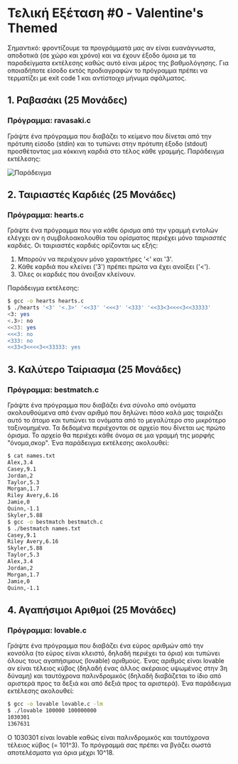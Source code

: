 # Τελική Εξέταση #0 - Valentine's Themed

Σημαντικό: φροντίζουμε τα προγράμματά μας αν είναι ευανάγνωστα, αποδοτικά (σε χώρο και χρόνο) και να έχουν έξοδο όμοια με τα παραδείγματα εκτέλεσης καθώς αυτό είναι μέρος της βαθμολόγησης. Για οποιαδήποτε είσοδο εκτός προδιαγραφών το πρόγραμμα πρέπει να τερματίζει με exit code 1 και αντίστοιχο μήνυμα σφάλματος.


## 1. Ραβασάκι (25 Μονάδες)

### Πρόγραμμα: ravasaki.c

Γράψτε ένα πρόγραμμα που διαβάζει το κείμενο που δίνεται από την πρότυπη είσοδο (stdin) και το τυπώνει στην πρότυπη έξοδο (stdout) προσθέτοντας μια κόκκινη καρδιά στο τέλος κάθε γραμμής. Παράδειγμα εκτέλεσης:

![Παράδειγμα](./images/ravasaki.png)

## 2. Ταιριαστές Καρδιές (25 Μονάδες)

### Πρόγραμμα: hearts.c

Γράψτε ένα πρόγραμμα που για κάθε όρισμα από την γραμμή εντολών ελέγχει αν η συμβολοακολουθία του ορίσματος περιέχει μόνο *ταιριαστές* καρδιές. Οι ταιριαστές καρδιές ορίζονται ως εξής:

1. Μπορούν να περιέχουν μόνο χαρακτήρες '<' και '3'.
1. Κάθε καρδιά που κλείνει ('3') πρέπει πρώτα να έχει ανοίξει ('<').
1. Όλες οι καρδιές που άνοιξαν κλείνουν.

Παράδειγμα εκτέλεσης:

```bash
$ gcc -o hearts hearts.c
$ ./hearts '<3' '<.3>' '<<33' '<<<3' '<333' '<<33<3<<<<3<<33333'
<3: yes
<.3>: no
<<33: yes
<<<3: no
<333: no
<<33<3<<<<3<<33333: yes
```

## 3. Καλύτερο Ταίριασμα (25 Μονάδες)

### Πρόγραμμα: bestmatch.c

Γράψτε ένα πρόγραμμα που διαβάζει ένα σύνολο από ονόματα ακολουθούμενα από έναν αριθμό που δηλώνει πόσο καλά μας ταιριάζει αυτό το άτομο και τυπώνει τα ονόματα από το μεγαλύτερο στο μικρότερο ταξινομημένα. Τα δεδομένα περιέχονται σε αρχείο που δίνεται ως πρώτο όρισμα. Το αρχείο θα περιέχει κάθε όνομα σε μια γραμμή της μορφής "όνομα,σκορ". Ένα παράδειγμα εκτέλεσης ακολουθεί:

```bash
$ cat names.txt
Alex,3.4
Casey,9.1
Jordan,2
Taylor,5.3
Morgan,1.7
Riley Avery,6.16
Jamie,0
Quinn,-1.1
Skyler,5.88
$ gcc -o bestmatch bestmatch.c
$ ./bestmatch names.txt
Casey,9.1
Riley Avery,6.16
Skyler,5.88
Taylor,5.3
Alex,3.4
Jordan,2
Morgan,1.7
Jamie,0
Quinn,-1.1
```

## 4. Αγαπήσιμοι Αριθμοί (25 Μονάδες)

### Πρόγραμμα: lovable.c

Γράψτε ένα πρόγραμμα που διαβάζει ένα εύρος αριθμών από την κονσόλα (το εύρος είναι κλειστό, δηλαδή περιέχει τα όρια) και τυπώνει όλους τους αγαπήσιμους (lovable) αριθμούς. Ένας αριθμός είναι lovable αν είναι τέλειος κύβος (δηλαδή ένας άλλος ακέραιος υψωμένος στην 3η δύναμη) και ταυτόχρονα παλινδρομικός (δηλαδή διαβάζεται το ίδιο από αριστερά προς τα δεξιά και από δεξιά προς τα αριστερά). Ένα παράδειγμα εκτέλεσης ακολουθεί:

```bash
$ gcc -o lovable lovable.c -lm
$ ./lovable 100000 100000000
1030301
1367631
```

Ο 1030301 είναι lovable καθώς είναι παλινδρομικός και ταυτόχρονα τέλειος κύβος (= 101^3). Το πρόγραμμά σας πρέπει να βγάζει σωστά αποτελέσματα για όρια μέχρι 10^18.

